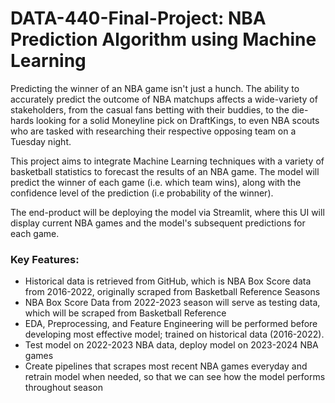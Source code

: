 # DATA-440-Final-Project: NBA Prediction Algorithm using Machine Learning

Predicting the winner of an NBA game isn't just a hunch. The ability to accurately predict the outcome of NBA matchups affects a wide-variety of stakeholders,
from the casual fans betting with their buddies, to the die-hards looking for a solid Moneyline pick on DraftKings, to even NBA scouts who are tasked with researching
their respective opposing team on a Tuesday night. 

This project aims to integrate Machine Learning techniques with a variety of basketball statistics to forecast the results of an NBA game. The model will predict the winner of each game (i.e. which team wins), along with the confidence level of the prediction (i.e probability of the winner). 

The end-product will be deploying the model via Streamlit, where this UI will display current NBA games and the model's subsequent predictions for each game. 
           
### Key Features:
- Historical data is retrieved from GitHub, which is NBA Box Score data from 2016-2022, originally scraped from Basketball Reference Seasons
- NBA Box Score Data from 2022-2023 season will serve as testing data, which will be scraped from Basketball Reference
- EDA, Preprocessing, and Feature Engineering will be performed before developing most effective model; trained on historical data (2016-2022).
- Test model on 2022-2023 NBA data, deploy model on 2023-2024 NBA games
- Create pipelines that scrapes most recent NBA games everyday and retrain model when needed, so that we can see how the model performs throughout season


